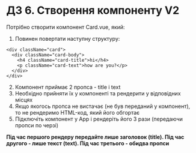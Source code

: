 # ДЗ 6. Створення компоненту V2

Потрібно створити компонент Card.vue, який:
1. Повинен повертати наступну структуру:
```
<div className="card">
  <div className="card-body">
    <h4 className="card-title">hi</h4>
    <p className="card-text">how are you?</p>
  </div>
</div>
```
2. Компонент приймає 2 пропса - title і text
3. Необхідно прийняти їх у компоненті та рендерити у відповідних місцях
4. Якщо якогось пропса не вистачає (не був переданий у компонент), то не рендеримо HTML-код, який його обгортає
5. Підключіть компонент у App і рендеріть його 3 рази (передаючи пропси по черзі)

**Під час першого рендеру передайте лише заголовок (title). Під час другого - лише текст (text). Під час третього - обидва пропси**